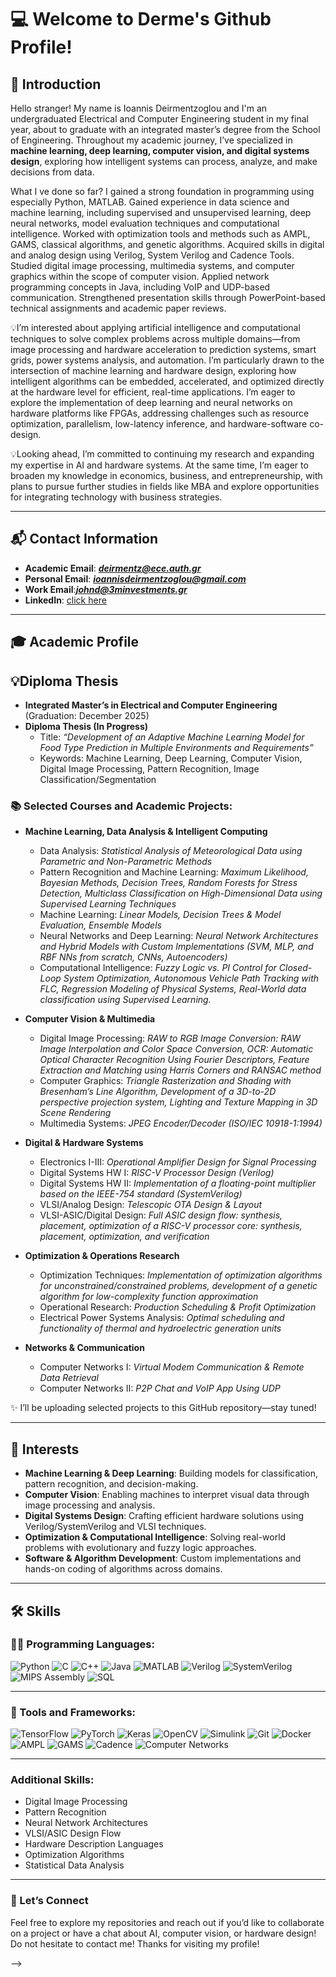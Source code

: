 # 💻 Welcome to Derme's Github Profile!

## 👋 Introduction 

Hello stranger! My name is Ioannis Deirmentzoglou and I'm an undergraduated Electrical and Computer Engineering student in my final year, about to graduate with an integrated master’s degree from the School of Engineering. Throughout my academic journey, I’ve specialized in **machine learning, deep learning, computer vision, and digital systems design**, exploring how intelligent systems can process, analyze, and make decisions from data.

What I ve done so far? 
I gained a strong foundation in programming using especially Python, MATLAB. Gained experience in data science and machine learning, including supervised and unsupervised learning, deep neural networks, model evaluation techniques and computational intelligence. Worked with optimization tools and methods such as AMPL, GAMS, classical algorithms, and genetic algorithms. Acquired skills in digital and analog design using Verilog, System Verilog and Cadence Tools.
Studied digital image processing, multimedia systems, and computer graphics within the scope of computer vision. Applied network programming concepts in Java, including VoIP and UDP-based communication. Strengthened presentation skills through PowerPoint-based technical assignments and academic paper reviews.


💡I’m interested about applying artificial intelligence and computational techniques to solve complex problems across multiple domains—from image processing and hardware acceleration to prediction systems, smart grids, power systems analysis, and automation. 
I’m particularly drawn to the intersection of machine learning and hardware design, exploring how intelligent algorithms can be embedded, accelerated, and optimized directly at the hardware level for efficient, real-time applications. 
I’m eager to explore the implementation of deep learning and neural networks on hardware platforms like FPGAs, addressing challenges such as resource optimization, parallelism, low-latency inference, and hardware-software co-design.

💡Looking ahead, I’m committed to continuing my research and expanding my expertise in AI and hardware systems. At the same time, I’m eager to broaden my knowledge in economics, business, and entrepreneurship, with plans to pursue further studies in fields like MBA and explore opportunities for integrating technology with business strategies.

---
## 📬 Contact Information

- **Academic Email**: ***deirmentz@ece.auth.gr***
- **Personal Email**: ***ioannisdeirmentzoglou@gmail.com***
- **Work Email**:***johnd@3minvestments.gr***
- **LinkedIn**: [click here]()

---

## 🎓 Academic Profile 

## 💡Diploma Thesis
- **Integrated Master’s in Electrical and Computer Engineering** (Graduation: December 2025)
- **Diploma Thesis (In Progress)**  
  - Title: *“Development of an Adaptive Machine Learning Model for Food Type Prediction in Multiple Environments and Requirements”*  
  - Keywords: Machine Learning, Deep Learning, Computer Vision, Digital Image Processing, Pattern Recognition, Image Classification/Segmentation

### 📚 Selected Courses and Academic Projects:
- **Machine Learning, Data Analysis & Intelligent Computing**
  - Data Analysis: *Statistical Analysis of Meteorological Data using Parametric and Non-Parametric Methods*
  - Pattern Recognition and Machine Learning: *Maximum Likelihood, Bayesian Methods, Decision Trees, Random Forests for Stress Detection, Multiclass Classification on High-Dimensional Data using Supervised Learning Techniques*
  - Machine Learning: *Linear Models, Decision Trees & Model Evaluation, Ensemble Models*
  - Neural Networks and Deep Learning: *Neural Network Architectures and Hybrid Models with Custom Implementations (SVM, MLP, and RBF NNs from scratch, CNNs, Autoencoders)*
  - Computational Intelligence: *Fuzzy Logic vs. PI Control for Closed-Loop System Optimization, Autonomous Vehicle Path Tracking with FLC, Regression Modeling of Physical Systems, Real-World data classification using Supervised Learning.*
  
- **Computer Vision & Multimedia**
  - Digital Image Processing: *RAW to RGB Image Conversion: RAW Image Interpolation and Color Space Conversion, OCR: Automatic Optical Character Recognition Using Fourier Descriptors, Feature Extraction and Matching using Harris Corners and RANSAC method*
  - Computer Graphics: *Triangle Rasterization and Shading with Bresenham’s Line Algorithm, Development of a 3D-to-2D perspective projection system, Lighting and Texture Mapping in 3D Scene Rendering*
  - Multimedia Systems: *JPEG Encoder/Decoder (ISO/IEC 10918-1:1994)*

- **Digital & Hardware Systems**
  - Electronics I-III: *Operational Amplifier Design for Signal Processing*
  - Digital Systems HW I: *RISC-V Processor Design (Verilog)*
  - Digital Systems HW II: *Implementation of a floating-point multiplier based on the IEEE-754 standard (SystemVerilog)*
  - VLSI/Analog Design: *Telescopic OTA Design & Layout*
  - VLSI-ASIC/Digital Design: *Full ASIC design flow: synthesis, placement, optimization of a RISC-V processor core: synthesis, placement, optimization, and verification*

- **Optimization & Operations Research**
  - Optimization Techniques: *Implementation of optimization algorithms for unconstrained/constrained problems, development of a genetic algorithm for low-complexity function approximation*
  - Operational Research: *Production Scheduling & Profit Optimization*
  - Electrical Power Systems Analysis: *Optimal scheduling and functionality of thermal and hydroelectric generation units*

- **Networks & Communication**
  - Computer Networks I: *Virtual Modem Communication & Remote Data Retrieval*
  - Computer Networks II: *P2P Chat and VoIP App Using UDP*

✨ I’ll be uploading selected projects to this GitHub repository—stay tuned!

---

## 🤖 Interests

- **Machine Learning & Deep Learning**: Building models for classification, pattern recognition, and decision-making.
- **Computer Vision**: Enabling machines to interpret visual data through image processing and analysis.
- **Digital Systems Design**: Crafting efficient hardware solutions using Verilog/SystemVerilog and VLSI techniques.
- **Optimization & Computational Intelligence**: Solving real-world problems with evolutionary and fuzzy logic approaches.
- **Software & Algorithm Development**: Custom implementations and hands-on coding of algorithms across domains.

---

## 🛠️ Skills

### 👨‍💻 Programming Languages:
![Python](https://img.shields.io/badge/-Python-3776AB?style=for-the-badge&logo=python&logoColor=white)
![C](https://img.shields.io/badge/-C-00599C?style=for-the-badge&logo=c&logoColor=white)
![C++](https://img.shields.io/badge/-C++-00599C?style=for-the-badge&logo=cplusplus&logoColor=white)
![Java](https://img.shields.io/badge/-Java-007396?style=for-the-badge&logo=java&logoColor=white)
![MATLAB](https://img.shields.io/badge/-MATLAB-0076A8?style=for-the-badge&logo=mathworks&logoColor=white)
![Verilog](https://img.shields.io/badge/-Verilog-FFA500?style=for-the-badge&logo=verilog&logoColor=white)
![SystemVerilog](https://img.shields.io/badge/-SystemVerilog-FF4500?style=for-the-badge&logo=systemverilog&logoColor=white)
![MIPS Assembly](https://img.shields.io/badge/-MIPS-6E4C13?style=for-the-badge)
![SQL](https://img.shields.io/badge/-SQL-4479A1?style=for-the-badge&logo=postgresql&logoColor=white)

---

### 🧰 Tools and Frameworks:
![TensorFlow](https://img.shields.io/badge/-TensorFlow-FF6F00?style=for-the-badge&logo=tensorflow&logoColor=white)
![PyTorch](https://img.shields.io/badge/-PyTorch-EE4C2C?style=for-the-badge&logo=pytorch&logoColor=white)
![Keras](https://img.shields.io/badge/-Keras-D00000?style=for-the-badge&logo=keras&logoColor=white)
![OpenCV](https://img.shields.io/badge/-OpenCV-5C3EE8?style=for-the-badge&logo=opencv&logoColor=white)
![Simulink](https://img.shields.io/badge/-Simulink-0076A8?style=for-the-badge&logo=mathworks&logoColor=white)
![Git](https://img.shields.io/badge/-Git-F05032?style=for-the-badge&logo=git&logoColor=white)
![Docker](https://img.shields.io/badge/-Docker-2496ED?style=for-the-badge&logo=docker&logoColor=white)
![AMPL](https://img.shields.io/badge/-AMPL-800080?style=for-the-badge)
![GAMS](https://img.shields.io/badge/-GAMS-000000?style=for-the-badge)
![Cadence](https://img.shields.io/badge/-Cadence-AF1E2D?style=for-the-badge)
![Computer Networks](https://img.shields.io/badge/-Networking-4682B4?style=for-the-badge)

---

### Additional Skills:
- Digital Image Processing
- Pattern Recognition
- Neural Network Architectures
- VLSI/ASIC Design Flow
- Hardware Description Languages
- Optimization Algorithms
- Statistical Data Analysis

---
### 🌟 Let’s Connect

Feel free to explore my repositories and reach out if you’d like to collaborate on a project or have a chat about AI, computer vision, or hardware design!
Do not hesitate to contact me!
Thanks for visiting my profile! 

-->
